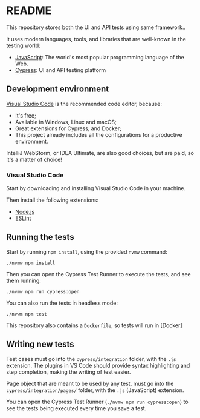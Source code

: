 # README

This repository stores both the UI and API tests using same framework..

It uses modern languages, tools, and libraries that are well-known in the testing world:

- [JavaScript](https://www.javascript.com/): The world's most popular programming language of the Web.
- [Cypress](https://www.cypress.io/): UI and API testing platform

## Development environment

[Visual Studio Code](https://code.visualstudio.com/) is the recommended code editor, because:

- It's free;
- Available in Windows, Linux and macOS;
- Great extensions for Cypress, and Docker;
- This project already includes all the configurations for a productive environment.

IntelliJ WebStorm, or IDEA Ultimate, are also good choices, but are paid, so it's a matter of choice!

### Visual Studio Code

Start by downloading and installing Visual Studio Code in your machine.

Then install the following extensions:

- [Node.js](https://nodejs.org/en/download/)
- [ESLint](https://marketplace.visualstudio.com/items?itemName=dbaeumer.vscode-eslint)

## Running the tests

Start by running `npm install`, using the provided `nvmw` command:

    ./nvmw npm install

Then you can open the Cypress Test Runner to execute the tests, and see them running:

    ./nvmw npm run cypress:open

You can also run the tests in headless mode:

    ./nvwm npm test

This repository also contains a `Dockerfile`, so tests will run in [Docker]

## Writing new tests

Test cases must go into the `cypress/integration` folder, with the `.js` extension. The plugins in VS Code should provide syntax highlighting and step completion, making the writing of test easier.

Page object that are meant to be used by any test, must go into the `cypress/integration/pages/` folder, with the `.js` (JavaScript) extension.

You can open the Cypress Test Runner (`./nvmw npm run cypress:open`) to see the tests being executed every time you save a test.